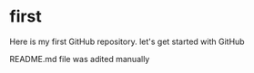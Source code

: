 # first
Here is my first GitHub repository. let's get started with GitHub

README.md file was adited manually

